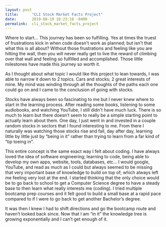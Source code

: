 ```yaml
---
layout: post
title:      "CLI Stock Market Facts Project"
date:       2019-08-19 18:23:18 -0400
permalink:  cli_stock_market_facts_project
---
```


Where to start... This journey has been so fulfilling. Yes at times the truest of frustrations kick in when code doesn't work as planned; but isn't that what this is all about? Without those frustrations and feeling like you are hitting the wall, then you will never really get to live the reward of climbing over that wall and feeling so fulfilled and accomplished. Those little milestones have made this journey so worth it.

As I thought about what topic I would like this project to lean towards, I was able to narrow it down to 2 topics. Cars and stocks; 2 great interests of mine. My mind was winding through all the thoughts of the paths each one could go on and I came to the conclusion of going with stocks.

Stocks have always been so fascinating to me but I never knew where to start in the learning process. After reading some books, listening to some audiobooks, and watching YouTube, I still didn't have much luck. There is so much to learn but there doesn’t seem to really be a simple starting point to actually learn about them. One day, I just went in and invested in a couple random stocks in sectors that I found interesting to me. From there I naturally was watching those stocks rise and fall, day after day, learning little by little just by “being in it” rather than trying to learn from a far kind of “tip toeing in”.

This entire concept is the same exact way I felt about coding. I have always loved the idea of software engineering; learning to code, being able to develop my own apps, website, tools, databases, etc… I would google, YouTube, and read as much as I could but always seemed to be missing that very important base of knowledge to build on top of; which always left me feeling very lost at the end. I started thinking that the only choice would be to go back to school to get a Computer Science degree to have a steady base to then learn what really interests me (coding). I tried multiple bootcamp prep courses and it felt good to build a small base at a rapid pace compared to if I were to go back to get another Bachelor’s degree. 

It was then I knew I had to shift directions and go the bootcamp route and haven’t looked back since. Now that I am “in it” the knowledge tree is growing exponentially and I can’t get enough of it. 
